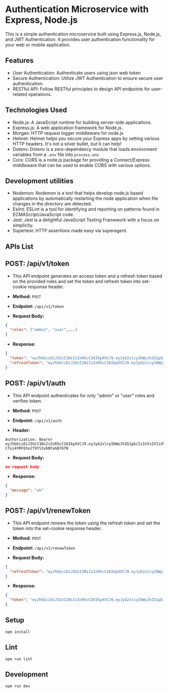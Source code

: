 # Authentication Microservice with Express, Node.js

This is a simple authentication microservice built using Express.js, Node.js, and JWT Authentication. It provides user authentication functionality for your web or mobile application.

## Features

- User Authentication: Authenticate users using json web token
- Secure Authentication: Utilize JWT Authentication to ensure secure user authentication.
- RESTful API: Follow RESTful principles to design API endpoints for user-related operations.

## Technologies Used

- Node.js: A JavaScript runtime for building server-side applications.
- Express.js: A web application framework for Node.js..
- Morgan: HTTP request logger middleware for node.js
- Helmet: Helmet helps you secure your Express apps by setting various HTTP headers. It's not a silver bullet, but it can help!
- Dotenv: Dotenv is a zero-dependency module that loads environment variables from a `.env` file into `process.env`
- Cors: CORS is a node.js package for providing a Connect/Express middleware that can be used to enable CORS with various options.

## Development utilities

- Nodemon: Nodemon is a tool that helps develop node.js based applications by automatically restarting the node application when file changes in the directory are detected.
- Eslint: ESLint is a tool for identifying and reporting on patterns found in ECMAScript/JavaScript code.
- Jest: Jest is a delightful JavaScript Testing Framework with a focus on simplicity.
- Supertest: HTTP assertions made easy via superagent.

## APIs List
## POST: /api/v1/token 
- This API endpoint generates an access token and a refresh token based on the provided roles and set the token and refresh token into set-cookie response header.

- **Method:** `POST`
- **Endpoint:** `/api/v1/token`
- **Request Body:**
```json
{
  "roles": ["admin", "user",...]
}
```
- **Response:**
```json
{
  "token": "eyJhbGciOiJIUzI1NiIsInR5cCI6IkpXVCJ9.eyJyb2xlcyI6WyJhZG1pbiIsInVzZXIiXSwiaWF0IjoxNzA2ODQ3OTcyLCJleHAiOjE3MDY4NDg4NzJ9.N2MnSZSdJgTS2L-Cfui4YRFOte2T9YS3vbNtaGB76f8",
  "refreshToken": "eyJhbGciOiJIUzI1NiIsInR5cCI6IkpXVCJ9.eyJyb2xlcyI6WyJhZG1pbiIsInVzZXIiXSwiaWF0IjoxNzA2ODQ3OTcyLCJleHAiOjE3MDY4NDg4NzJ9.N2MnSZSdJgTS2L-Cfui4YRFOte2T9YS3vbNtaG"
}
```

## POST: /api/v1/auth 
- This API endpoint authenticates for only "admin" or "user" roles and verifies token.

- **Method:** `POST`
- **Endpoint:** `/api/v1/auth`
- **Header:**
```
Authorization: Bearer eyJhbGciOiJIUzI1NiIsInR5cCI6IkpXVCJ9.eyJyb2xlcyI6WyJhZG1pbiIsInVzZXIiXSwiaWF0IjoxNzA2ODQ3OTcyLCJleHAiOjE3MDY4NDg4NzJ9.N2MnSZSdJgTS2L-Cfui4YRFOte2T9YS3vbNtaGB76f8
```
- **Request Body:**
```json
no request body
```
- **Response:**
```json
{
  "message": "ok"
}
```

## POST: /api/v1/renewToken 
- This API endpoint renews the token using the refresh token and set the token into the set-cookie response header.

- **Method:** `POST`
- **Endpoint:** `/api/v1/renewToken`
- **Request Body:**
```json
{
  "refreshToken": "eyJhbGciOiJIUzI1NiIsInR5cCI6IkpXVCJ9.eyJyb2xlcyI6WyJhZG1pbiIsInVzZXIiXSwiaWF0IjoxNzA2ODQ3OTcyLCJleHAiOjE3MDY4NDg4NzJ9.N2MnSZSdJgTS2L-Cfui4YRFOte2T9YS3vbNtaGB76f8"
}
```
- **Response:**
```json
{
  "token": "eyJhbGciOiJIUzI1NiIsInR5cCI6IkpXVCJ9.eyJyb2xlcyI6WyJhZG1pbiIsInVzZXIiXSwiaWF0IjoxNzA2ODQ3OTcyLCJleHAiOjE3MDY4NDg4NzJ9.N2MnSZSdJgTS2L-Cfui4YRFOte2T9YS3vbNtaGB76f8"
}
```


## Setup

```
npm install
```

## Lint

```
npm run lint
```

## Development

```
npm run dev
```
